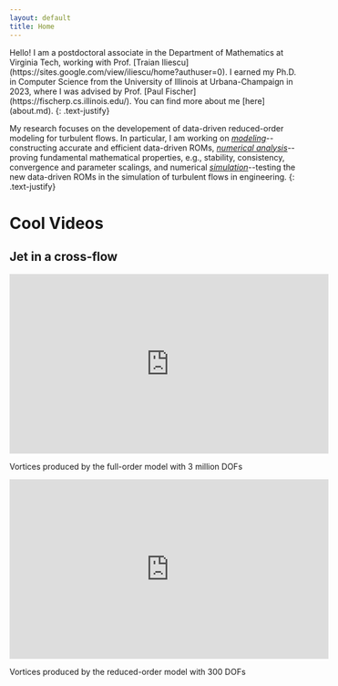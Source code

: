 ```yaml
---
layout: default
title: Home
---
```


<div class="main-content">
Hello! I am a postdoctoral associate in the Department of Mathematics at Virginia Tech, working with Prof. [Traian Iliescu](https://sites.google.com/view/iliescu/home?authuser=0). I earned my Ph.D. in Computer Science from the University of Illinois at Urbana-Champaign in 2023, where I was advised by Prof. [Paul Fischer](https://fischerp.cs.illinois.edu/). You can find more about me [here](about.md).
{: .text-justify}

My research focuses on the developement of data-driven reduced-order modeling for turbulent flows. In particular, I am working on <u><em>modeling</em></u>--constructing accurate and efficient data-driven ROMs, <u><em>numerical analysis</em></u>--proving fundamental mathematical properties, e.g., stability, consistency, convergence and parameter scalings, and numerical <u><em>simulation</em></u>--testing the new data-driven ROMs in the simulation of turbulent flows in engineering.
{: .text-justify}
</div>


# Cool Videos

## Jet in a cross-flow
<div class="video-row">
  <div class="video-container">
    <div class="video-iframe-wrapper">
      <iframe width="560" height="315" src="https://www.youtube.com/embed/HQ2Nmjd_lx4?autoplay=1&mute=1&loop=1&playlist=HQ2Nmjd_lx4" frameborder="0" allow="accelerometer; autoplay; clipboard-write; encrypted-media; gyroscope; picture-in-picture" allowfullscreen style="border: none;"></iframe>
    </div>
    <p class="video-title">Vortices produced by the full-order model with 3 million DOFs</p>
  </div>
  
  <div class="video-container">
    <div class="video-iframe-wrapper">
      <iframe width="560" height="315" src="https://www.youtube.com/embed/HQ2Nmjd_lx4?autoplay=1&mute=1&loop=1&playlist=HQ2Nmjd_lx4" frameborder="0" allow="accelerometer; autoplay; clipboard-write; encrypted-media; gyroscope; picture-in-picture" allowfullscreen style="border: none;"></iframe>
    </div>
    <p class="video-title">Vortices produced by the reduced-order model with 300 DOFs</p>
  </div>
</div>